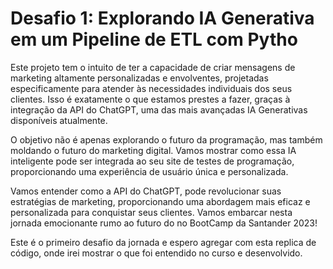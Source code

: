 # Desafio 1: Explorando IA Generativa em um Pipeline de ETL com Pytho

Este projeto tem o intuito de ter a capacidade de criar mensagens de marketing altamente personalizadas e envolventes, projetadas especificamente para atender às necessidades individuais dos seus clientes. Isso é exatamente o que estamos prestes a fazer, graças à integração da API do ChatGPT, uma das mais avançadas IA Generativas disponíveis atualmente.

O objetivo não é apenas explorando o futuro da programação, mas também moldando o futuro do marketing digital. Vamos mostrar como essa IA inteligente pode ser integrada ao seu site de testes de programação, proporcionando uma experiência de usuário única e personalizada.

Vamos entender como a API do ChatGPT, pode revolucionar suas estratégias de marketing, proporcionando uma abordagem mais eficaz e personalizada para conquistar seus clientes. Vamos embarcar nesta jornada emocionante rumo ao futuro do no BootCamp da Santander 2023!

Este é o primeiro desafio da jornada e espero agregar com esta replica de código, onde irei mostrar o que foi entendido no curso e desenvolvido. 
